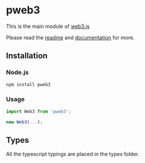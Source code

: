 # pweb3

This is the main module of [web3.js](https://github.com/pchain-org/pweb3/tree/pweb3-1.x/packages/pweb3)

Please read the [readme](https://github.com/ethereum/web3.js/blob/1.0/README.md) and [documentation](https://web3js.readthedocs.io/en/1.0/) for more.

## Installation

### Node.js

```bash
npm install pweb3
```

### Usage

```js 
import Web3 from 'pweb3';

new Web3(...);
```

## Types 

All the typescript typings are placed in the types folder. 

[docs]: https://pweb3js.readthedocs.io/en/latest/
[repo]: https://github.com/pchain-org/pweb3
